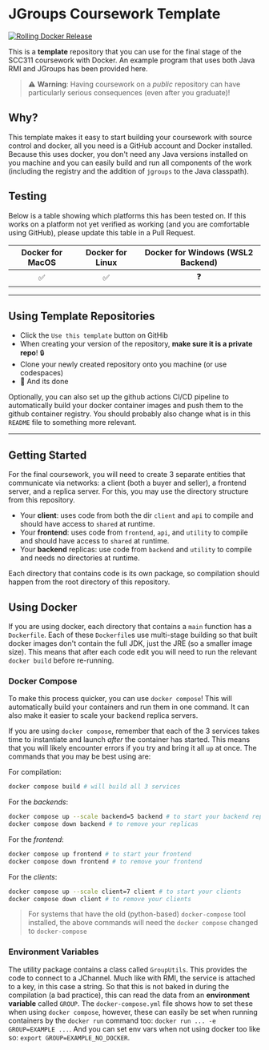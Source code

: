 # JGroups Coursework Template

[![Rolling Docker Release](https://github.com/scc311/jgroups-template/actions/workflows/rolling.yml/badge.svg?branch=main)](https://github.com/scc311/jgroups-template/actions/workflows/rolling.yml)

This is a **template** repository that you can use for the final stage of the SCC311 coursework with Docker. An example program that uses both Java RMI and JGroups has been provided here.

> ⚠️  **Warning**: Having coursework on a _public_ repository can have particularly serious consequences (even after you graduate)!

## Why?

This template makes it easy to start building your coursework with source control and docker, all you need is a GitHub account and Docker installed. Because this uses docker, you don't need any Java versions installed on you machine and you can easily build and run all components of the work (including the registry and the addition of `jgroups` to the Java classpath).

## Testing

Below is a table showing which platforms this has been tested on. If this works on a platform not yet verified as working (and you are comfortable using GitHub), please update this table in a Pull Request.

 | Docker for MacOS | Docker for Linux | Docker for Windows (WSL2 Backend) |
 | :--------------: | :--------------: | :-------------------------------: |
 |        ✅         |        ✅         |                 ❓                 |

---

## Using Template Repositories

 - Click the `Use this template` button on GitHib
  - When creating your version of the repository, **make sure it is a private repo**! 🔒
  - Clone your newly created repository onto you machine (or use codespaces)
  - 🎉 And its done

Optionally, you can also set up the github actions CI/CD pipeline to automatically build your docker container images and push them to the github container registry. You should probably also change what is in this `README` file to something more relevant.

---

## Getting Started

For the final coursework, you will need to create 3 separate entities that communicate via networks: a client (both a buyer and seller), a frontend server, and a replica server. For this, you may use the directory structure from this repository.

 - Your **client**: uses code from both the dir `client` and `api` to compile and should have access to `shared` at runtime.
 - Your **frontend**: uses code from `frontend`, `api`, and `utility` to compile and should have access to `shared` at runtime.
 - Your **backend** replicas: use code from `backend` and `utility` to compile and needs no directories at runtime.

Each directory that contains code is its own package, so compilation should happen from the root directory of this repository.

## Using Docker

If you are using docker, each directory that contains a `main` function has a `Dockerfile`. Each of these `Dockerfile`s use multi-stage building so that built docker images don't contain the full JDK, just the JRE (so a smaller image size). This means that after each code edit you will need to run the relevant `docker build` before re-running.

### Docker Compose

To make this process quicker, you can use `docker compose`! This will automatically build your containers and run them in one command. It can also make it easier to scale your backend replica servers.

If you are using `docker compose`, remember that each of the 3 services takes time to instantiate and launch _after_ the container has started. This means that you will likely encounter errors if you try and bring it all `up` at once. The commands that you may be best using are:

For compilation:
```bash
docker compose build # will build all 3 services
```

For the _backends_:
```bash
docker compose up --scale backend=5 backend # to start your backend replicas
docker compose down backend # to remove your replicas
```

For the _frontend_:
```bash
docker compose up frontend # to start your frontend
docker compose down frontend # to remove your frontend
```

For the _clients_:
```bash
docker compose up --scale client=7 client # to start your clients
docker compose down client # to remove your clients
```

> For systems that have the old (python-based) `docker-compose` tool installed, the above commands will need the `docker compose` changed to `docker-compose`

### Environment Variables

The utility package contains a class called `GroupUtils`. This provides the code to connect to a JChannel. Much like with RMI, the service is attached to a key, in this case a string. So that this is not baked in during the compilation (a bad practice), this can read the data from an **environment variable** called `GROUP`. The `docker-compose.yml` file shows how to set these when using `docker compose`, however, these can easily be set when running containers by the `docker run` command too: `docker run ... -e GROUP=EXAMPLE ...`. And you can set env vars when not using docker too like so: `export GROUP=EXAMPLE_NO_DOCKER`.
